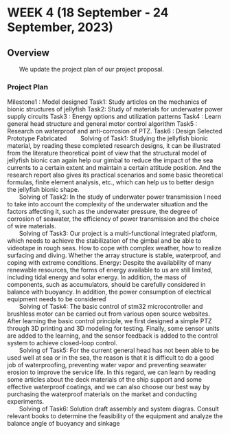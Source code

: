 # WEEK 4 (18 September - 24 September, 2023)

## Overview
&emsp;&emsp;We update the project plan of our project proposal.
### Project Plan
Milestone1 : Model designed
Task1: Study articles on the mechanics of bionic structures of jellyfish
Task2: Study of materials for underwater power supply circuits
Task3 : Energy options and utilization patterns
Task4 : Learn general head structure and general motor control algorithm
Task5 : Research on waterproof and anti-corrosion of PTZ.
Task6 : Design Selected Prototype Fabricated
&emsp;&emsp;Solving of Task1: Studying the jellyfish bionic material, by reading these completed research designs, it can be illustrated from the literature theoretical point of view that the structural model of jellyfish bionic can again help our gimbal to reduce the impact of the sea currents to a certain extent and maintain a certain attitude position. And the research report also gives its practical scenarios and some basic theoretical formulas, finite element analysis, etc., which can help us to better design the jellyfish bionic shape.
<br/>
&emsp;&emsp;Solving of Task2: In the study of underwater power transmission I need to take into account the complexity of the underwater situation and the factors affecting it, such as the underwater pressure, the degree of corrosion of seawater, the efficiency of power transmission and the choice of wire materials.
<br/>
&emsp;&emsp;Solving of Task3: Our project is a multi-functional integrated platform, which needs to achieve the stabilization of the gimbal and be able to videotape in rough seas. How to cope with complex weather, how to realize surfacing and diving. Whether the array structure is stable, waterproof, and coping with extreme conditions. Energy: Despite the availability of many renewable resources, the forms of energy available to us are still limited, including tidal energy and solar energy. In addition, the mass of components, such as accumulators, should be carefully considered in balance with buoyancy. In addition, the power consumption of electrical equipment needs to be considered
<br/>
&emsp;&emsp;Solving of Task4: The basic control of stm32 microcontroller and brushless motor can be carried out from various open source websites. After learning the basic control principle, we first designed a simple PTZ through 3D printing and 3D modeling for testing. Finally, some sensor units are added to the learning, and the sensor feedback is added to the control system to achieve closed-loop control.
<br/>
&emsp;&emsp;Solving of Task5: For the current general head has not been able to be used well at sea or in the sea, the reason is that it is difficult to do a good job of waterproofing, preventing water vapor and preventing seawater erosion to improve the service life. In this regard, we can learn by reading some articles about the deck materials of the ship support and some effective waterproof coatings, and we can also choose our best way by purchasing the waterproof materials on the market and conducting experiments.
<br/>
&emsp;&emsp;Solving of Task6:  Solution draft assembly and system diagras.  Consult relevant books to determine the feasibility of the equipment and analyze the balance angle of buoyancy and sinkage
